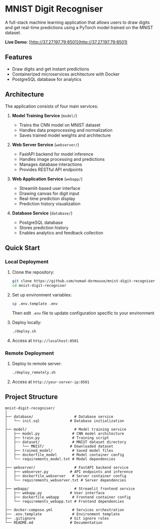# MNIST Digit Recogniser

A full-stack machine learning application that allows users to draw digits and get real-time predictions using a PyTorch model trained on the MNIST dataset.

**Live Demo**: [http://37.27.197.79:8501](http://37.27.197.79:8501)

## Features

- Draw digits and get instant predictions
- Containerized microservices architecture with Docker
- PostgreSQL database for analytics


## Architecture

The application consists of four main services:

1. **Model Training Service** (`model/`)
   - Trains the CNN model on MNIST dataset
   - Handles data preprocessing and normalization
   - Saves trained model weights and architecture

2. **Web Server Service** (`webserver/`)
   - FastAPI backend for model inference
   - Handles image processing and predictions
   - Manages database interactions
   - Provides RESTful API endpoints

3. **Web Application Service** (`webapp/`)
   - Streamlit-based user interface
   - Drawing canvas for digit input
   - Real-time prediction display
   - Prediction history visualization

4. **Database Service** (`database/`)
   - PostgreSQL database
   - Stores prediction history
   - Enables analytics and feedback collection

## Quick Start

### Local Deployment

1. Clone the repository:
   ```bash
   git clone https://github.com/nomad-dormouse/mnist-digit-recogniser
   cd mnist-digit-recogniser
   ```

2. Set up environment variables:
   ```bash
   cp .env.template .env
   ```
   Then edit `.env` file to update configuration specific to your environment

3. Deploy locally:
   ```bash
   ./deploy.sh
   ```

4. Access at `http://localhost:8501`

### Remote Deployment

1. Deploy to remote server:
   ```bash
   ./deploy_remotely.sh
   ```

2. Access at `http://your-server-ip:8501`

## Project Structure

```
mnist-digit-recogniser/
│
├── database/                   # Database service
│   └── init.sql              # Database initialization
│
├── model/                      # Model training service
│   ├── model.py               # CNN model architecture
│   ├── train.py               # Training script
│   ├── dataset/               # MNIST dataset directory
│   │   └── MNIST/            # Downloaded dataset
│   ├── trained_model/         # Saved model files
│   ├── dockerfile_model       # Model container config
│   └── requirements_model.txt # Model dependencies
│
├── webserver/                  # FastAPI backend service
│   ├── webserver.py          # API endpoints and inference
│   ├── dockerfile_webserver   # Server container config
│   └── requirements_webserver.txt # Server dependencies
│
├── webapp/                     # Streamlit frontend service
│   ├── webapp.py             # User interface
│   ├── dockerfile_webapp      # Frontend container config
│   └── requirements_webapp.txt # Frontend dependencies
│
├── docker-compose.yml         # Services orchestration
├── .env.template              # Environment template
├── .gitignore                # Git ignore rules
└── README.md                 # Documentation
```

